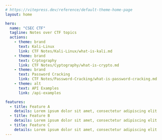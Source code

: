 ```yaml
---
# https://vitepress.dev/reference/default-theme-home-page
layout: home

hero:
  name: "CSEC CTF"
  tagline: Notes over CTF topics
  actions:
    - theme: brand
      text: Kali-Linux
      link: CTF Notes/Kali-Linux/what-is-kali.md
    - theme: brand
      text: Crptography
      link: CTF Notes/Cyptography/what-is-crypto.md
    - theme: brand
      text: Password Cracking
      link: CTF Notes/Password-Cracking/what-is-password-cracking.md
    - theme: alt
      text: API Examples
      link: /api-examples

features:
  - title: Feature A
    details: Lorem ipsum dolor sit amet, consectetur adipiscing elit
  - title: Feature B
    details: Lorem ipsum dolor sit amet, consectetur adipiscing elit
  - title: Feature C
    details: Lorem ipsum dolor sit amet, consectetur adipiscing elit
---
```


